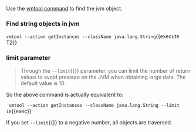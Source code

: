 Use the [vmtool command](https://arthas.aliyun.com/en/doc/vmtool.html) to find the jvm object.

### Find string objects in jvm

`vmtool --action getInstances --className java.lang.String`{{execute T2}}

### limit parameter

> Through the `--limit`{{}} parameter, you can limit the number of return values to avoid pressure on the JVM when obtaining large data. The default value is 10.

So the above command is actually equivalent to:

` vmtool --action getInstances --className java.lang.String --limit 10`{{exec}}

If you set `--limit`{{}} to a negative number, all objects are traversed.
